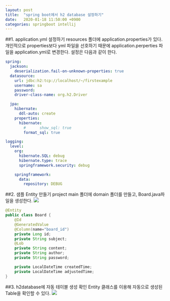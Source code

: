 ```yaml
---
layout: post
title:  "spring boot에서 h2 database 설정하기"
date:   2020-01-18 11:50:00 +0900
categories: springboot intellij
---
```


##1. application.yml 설정하기
resources 폴더에 application.properties가 있다. 개인적으로 properties보다 yml 파일을 선호하기 때문에 application.perperties 파일을 application.yml로 변경한다.
설정은 다음과 같이 한다.
```yaml
spring:
  jackson:
    deserialization.fail-on-unknown-properties: true
  datasource:
    url: jdbc:h2:tcp://localhost/~/firstexample
    username: sa
    password:
    driver-class-name: org.h2.Driver

  jpa:
    hibernate:
      ddl-auto: create
    properties:
      hibernate:
        #      show_sql: true
        format_sql: true

logging:
  level:
    org:
      hibernate.SQL: debug
      hibernate.type: trace
      springframework.security: debug

    springframework:
      data:
        repository: DEBUG
```

##2. 샘플 Entity 만들기
project main 폴더에 domain 폴더를 만들고, Board.java파일을 생성한다.
![](https://raw.githubusercontent.com/geeshow/geeshow.github.io/master/images/2020-01-18_016.png)

```java
@Entity
public class Board {
    @Id
    @GeneratedValue
    @Column(name="board_id")
    private Long id;
    private String subject;
    @Lob
    private String content;
    private String author;
    private String password;

    private LocalDateTime createdTime;
    private LocalDateTime adjustedTime;
}
```

##3. h2database에 자동 테이블 생성 확인
Entity 클래스를 이용해 자동으로 생성된 Table을 확인할 수 있다.
![](https://raw.githubusercontent.com/geeshow/geeshow.github.io/master/images/2020-01-18_017.png)




